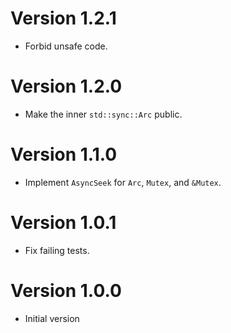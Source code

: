 # Version 1.2.1

- Forbid unsafe code.

# Version 1.2.0

- Make the inner `std::sync::Arc` public.

# Version 1.1.0

- Implement `AsyncSeek` for `Arc`, `Mutex`, and `&Mutex`.

# Version 1.0.1

- Fix failing tests.

# Version 1.0.0

- Initial version
